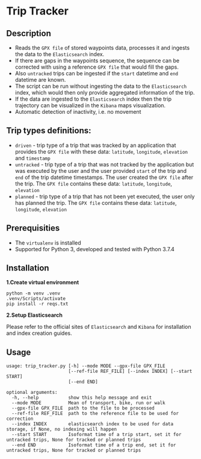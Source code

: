 # Trip Tracker

## Description
- Reads the `GPX file` of stored waypoints data, processes it and ingests the data
to the `Elasticsearch` index.
- If there are gaps in the waypoints sequence, the sequence can be corrected
with using a reference `GPX file` that would fill the gaps.
- Also `untracked` trips can be ingested if the `start` datetime and `end`
datetime are known.
- The script can be run without ingesting the data to the `Elasticsearch` index, 
which would then only provide aggregated information of the trip.
- If the data are ingested to the `Elasticsearch` index then the trip trajectory
can be visualized in the `Kibana` maps visualization.
- Automatic detection of inactivity, i.e. no movement

## Trip types definitions:
- `driven` - trip type of a trip that was tracked by an application that provides the `GPX
file` with these data: `latitude`, `longitude`, `elevation` and `timestamp`
- `untracked` - trip type of a trip that was not tracked by the application but
was executed by the user and the user provided `start` of the trip and `end` of the trip 
datetime timestamps. The user created the `GPX file` after the trip. The `GPX file`
contains these data: `latitude`, `longitude`, `elevation`
- `planned` - trip type of a trip that has not been yet executed, the user
only has planned the trip. The `GPX file` contains these data: `latitude`, `longitude`, `elevation`

## Prerequisities
- The `virtualenv` is installed
- Supported for Python 3, developed and tested with Python 3.7.4 

## Installation
**1.Create virtual environment**

```
python -m venv .venv
.venv/Scripts/activate
pip install -r reqs.txt
```
**2.Setup Elasticsearch**
 
Please refer to the official sites of `Elasticsearch` and `Kibana` for installation
and index creation guides.

## Usage
```
usage: trip_tracker.py [-h] --mode MODE --gpx-file GPX_FILE
                       [--ref-file REF_FILE] [--index INDEX] [--start START]
                       [--end END]

optional arguments:
  -h, --help           show this help message and exit
  --mode MODE          Mean of transport, bike, run or walk
  --gpx-file GPX_FILE  path to the file to be processed
  --ref-file REF_FILE  path to the reference file to be used for correction
  --index INDEX        elasticsearch index to be used for data storage, if None, no indexing will happen
  --start START        Isoformat time of a trip start, set it for untracked trips, None for tracked or planned trips
  --end END            Isoformat time of a trip end, set it for untracked trips, None for tracked or planned trips
```